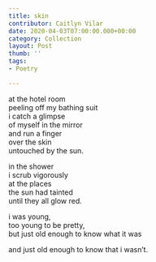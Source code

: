 ```yaml
---
title: skin
contributor: Caitlyn Vilar
date: 2020-04-03T07:00:00.000+00:00
category: Collection
layout: Post
thumb: ''
tags:
- Poetry

---
```

at the hotel room<br>peeling off my bathing suit<br>i catch a glimpse<br>of myself in the mirror<br>and run a finger<br>over the skin<br>untouched by the sun.

in the shower<br>i scrub vigorously<br>at the places<br>the sun had tainted<br>until they all glow red.

i was young,<br>too young to be pretty,<br>but just old enough to know what it was

and just old enough to know that i wasn’t.